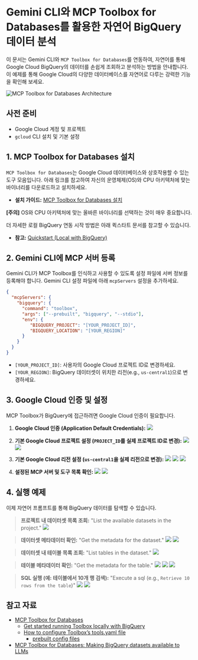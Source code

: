 # Gemini CLI와 MCP Toolbox for Databases를 활용한 자연어 BigQuery 데이터 분석

이 문서는 Gemini CLI와 `MCP Toolbox for Databases`를 연동하여, 자연어를 통해 Google Cloud BigQuery의 데이터를 손쉽게 조회하고 분석하는 방법을 안내합니다. 이 예제를 통해 Google Cloud의 다양한 데이터베이스를 자연어로 다루는 강력한 기능을 확인해 보세요.

![MCP Toolbox for Databases Architecture](https://googleapis.github.io/genai-toolbox/getting-started/introduction/architecture.png)

## 사전 준비

*   Google Cloud 계정 및 프로젝트
*   `gcloud` CLI 설치 및 기본 설정

## 1. MCP Toolbox for Databases 설치

`MCP Toolbox for Databases`는 Google Cloud 데이터베이스와 상호작용할 수 있는 도구 모음입니다. 아래 링크를 참고하여 자신의 운영체제(OS)와 CPU 아키텍처에 맞는 바이너리를 다운로드하고 설치하세요.

*   **설치 가이드:** [MCP Toolbox for Databases 설치](https://github.com/googleapis/genai-toolbox?tab=readme-ov-file#installing-the-server)

**[주의]** OS와 CPU 아키텍처에 맞는 올바른 바이너리를 선택하는 것이 매우 중요합니다.

더 자세한 로컬 BigQuery 연동 시작 방법은 아래 퀵스타트 문서를 참고할 수 있습니다.
*   **참고:** [Quickstart (Local with BigQuery)](https://googleapis.github.io/genai-toolbox/samples/bigquery/local_quickstart/)

## 2. Gemini CLI에 MCP 서버 등록

Gemini CLI가 MCP Toolbox를 인식하고 사용할 수 있도록 설정 파일에 서버 정보를 등록해야 합니다. Gemini CLI 설정 파일에 아래 `mcpServers` 설정을 추가하세요.

```json
{
  "mcpServers": {
    "bigquery": {
      "command": "toolbox",
      "args": ["--prebuilt", "bigquery", "--stdio"],
      "env": {
         "BIGQUERY_PROJECT": "[YOUR_PROJECT_ID]",
         "BIGQUERY_LOCATION": "[YOUR_REGION]"
      }
    }
  }
}
```
*   `[YOUR_PROJECT_ID]`: 사용자의 Google Cloud 프로젝트 ID로 변경하세요.
*   `[YOUR_REGION]`: BigQuery 데이터셋이 위치한 리전(e.g., `us-central1`)으로 변경하세요.

## 3. Google Cloud 인증 및 설정

MCP Toolbox가 BigQuery에 접근하려면 Google Cloud 인증이 필요합니다.

1.  **Google Cloud 인증 (Application Default Credentials):**
    ![](./assets/01-gcloud-auth-login.png)

2.  **기본 Google Cloud 프로젝트 설정 (`PROJECT_ID`를 실제 프로젝트 ID로 변경):**
    ![](./assets/02a-gcloud-config-set-project.png)
    ![](./assets/02b-export-gcp-project-id.png)

3.  **기본 Google Cloud 리전 설정 (`us-central1`을 실제 리전으로 변경):**
    ![](./assets/03a-gcloud-config-set-region.png)
    ![](./assets/03b-gcloud-config-set-region.png)
    ![](./assets/03c-gcloud-config-get-region.png)

4.  **설정된 MCP 서버 및 도구 목록 확인:**
    ![](./assets/04a-list-mcp.png)
    ![](./assets/04b-list-mcp.png)

## 4. 실행 예제

이제 자연어 프롬프트를 통해 BigQuery 데이터를 탐색할 수 있습니다.

> **프로젝트 내 데이터셋 목록 조회:** "List the available datasets in the project."
> ![](./assets/06-bigquery-list-datasets.png)

> **데이터셋 메타데이터 확인:** "Get the metadata for the dataset."
> ![](./assets/07a-bigquery-get-dataset-metadata.png)
> ![](./assets/07b-bigquery-get-dataset-metadata.png)

> **데이터셋 내 테이블 목록 조회:** "List tables in the dataset."
> ![](./assets/08-bigquery-list-tables.png)

> **테이블 메타데이터 확인:** "Get the metadata for the table."
> ![](./assets/09a-bigquery-get-table-metadata.png)
> ![](./assets/09b-bigquery-get-table-metadata.png)
> ![](./assets/09c-bigquery-get-table-metadata.png)

> **SQL 실행 (예: 테이블에서 10개 행 검색):** "Execute a sql (e.g., `Retrieve 10 rows from the table`)"
> ![](./assets/10a-bigquery-execute-sql.png)
> ![](./assets/10b-bigquery-execute-sql.png)

## 참고 자료

- [MCP Toolbox for Databases](https://googleapis.github.io/genai-toolbox/getting-started/)
  - [Get started running Toolbox locally with BigQuery](https://googleapis.github.io/genai-toolbox/samples/bigquery/local_quickstart/)
  - [How to configure Toolbox’s tools.yaml file](https://googleapis.github.io/genai-toolbox/getting-started/configure/)
    - [prebuilt config files](https://github.com/googleapis/genai-toolbox/tree/main/internal/prebuiltconfigs/tools)
- [MCP Toolbox for Databases: Making BigQuery datasets available to LLMs](https://codelabs.developers.google.com/mcp-toolbox-bigquery-dataset?hl=en#6)
